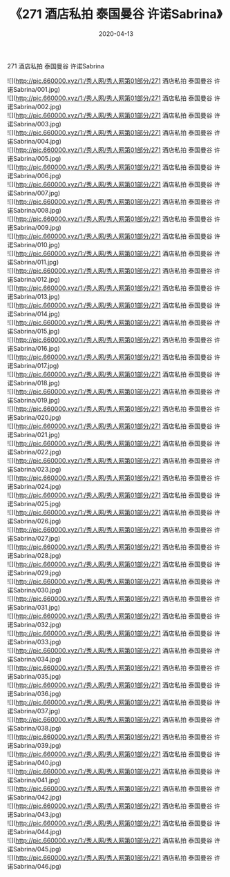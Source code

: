 ﻿---
layout: post
title:  《271 酒店私拍 泰国曼谷 许诺Sabrina》
date:   2020-04-13
img: http://pic.660000.xyz/1:/秀人网/秀人网第01部分/271 酒店私拍 泰国曼谷 许诺Sabrina/000.jpg
categories: [美女, 清纯, 唯美]
---

271 酒店私拍 泰国曼谷 许诺Sabrina

  ![](http://pic.660000.xyz/1:/秀人网/秀人网第01部分/271 酒店私拍 泰国曼谷 许诺Sabrina/001.jpg) <br> ![](http://pic.660000.xyz/1:/秀人网/秀人网第01部分/271 酒店私拍 泰国曼谷 许诺Sabrina/002.jpg) <br> ![](http://pic.660000.xyz/1:/秀人网/秀人网第01部分/271 酒店私拍 泰国曼谷 许诺Sabrina/003.jpg) <br> ![](http://pic.660000.xyz/1:/秀人网/秀人网第01部分/271 酒店私拍 泰国曼谷 许诺Sabrina/004.jpg) <br> ![](http://pic.660000.xyz/1:/秀人网/秀人网第01部分/271 酒店私拍 泰国曼谷 许诺Sabrina/005.jpg) <br> ![](http://pic.660000.xyz/1:/秀人网/秀人网第01部分/271 酒店私拍 泰国曼谷 许诺Sabrina/006.jpg) <br> ![](http://pic.660000.xyz/1:/秀人网/秀人网第01部分/271 酒店私拍 泰国曼谷 许诺Sabrina/007.jpg) <br> ![](http://pic.660000.xyz/1:/秀人网/秀人网第01部分/271 酒店私拍 泰国曼谷 许诺Sabrina/008.jpg) <br> ![](http://pic.660000.xyz/1:/秀人网/秀人网第01部分/271 酒店私拍 泰国曼谷 许诺Sabrina/009.jpg) <br> ![](http://pic.660000.xyz/1:/秀人网/秀人网第01部分/271 酒店私拍 泰国曼谷 许诺Sabrina/010.jpg) <br> ![](http://pic.660000.xyz/1:/秀人网/秀人网第01部分/271 酒店私拍 泰国曼谷 许诺Sabrina/011.jpg) <br> ![](http://pic.660000.xyz/1:/秀人网/秀人网第01部分/271 酒店私拍 泰国曼谷 许诺Sabrina/012.jpg) <br> ![](http://pic.660000.xyz/1:/秀人网/秀人网第01部分/271 酒店私拍 泰国曼谷 许诺Sabrina/013.jpg) <br> ![](http://pic.660000.xyz/1:/秀人网/秀人网第01部分/271 酒店私拍 泰国曼谷 许诺Sabrina/014.jpg) <br> ![](http://pic.660000.xyz/1:/秀人网/秀人网第01部分/271 酒店私拍 泰国曼谷 许诺Sabrina/015.jpg) <br> ![](http://pic.660000.xyz/1:/秀人网/秀人网第01部分/271 酒店私拍 泰国曼谷 许诺Sabrina/016.jpg) <br> ![](http://pic.660000.xyz/1:/秀人网/秀人网第01部分/271 酒店私拍 泰国曼谷 许诺Sabrina/017.jpg) <br> ![](http://pic.660000.xyz/1:/秀人网/秀人网第01部分/271 酒店私拍 泰国曼谷 许诺Sabrina/018.jpg) <br> ![](http://pic.660000.xyz/1:/秀人网/秀人网第01部分/271 酒店私拍 泰国曼谷 许诺Sabrina/019.jpg) <br> ![](http://pic.660000.xyz/1:/秀人网/秀人网第01部分/271 酒店私拍 泰国曼谷 许诺Sabrina/020.jpg) <br> ![](http://pic.660000.xyz/1:/秀人网/秀人网第01部分/271 酒店私拍 泰国曼谷 许诺Sabrina/021.jpg) <br> ![](http://pic.660000.xyz/1:/秀人网/秀人网第01部分/271 酒店私拍 泰国曼谷 许诺Sabrina/022.jpg) <br> ![](http://pic.660000.xyz/1:/秀人网/秀人网第01部分/271 酒店私拍 泰国曼谷 许诺Sabrina/023.jpg) <br> ![](http://pic.660000.xyz/1:/秀人网/秀人网第01部分/271 酒店私拍 泰国曼谷 许诺Sabrina/024.jpg) <br> ![](http://pic.660000.xyz/1:/秀人网/秀人网第01部分/271 酒店私拍 泰国曼谷 许诺Sabrina/025.jpg) <br> ![](http://pic.660000.xyz/1:/秀人网/秀人网第01部分/271 酒店私拍 泰国曼谷 许诺Sabrina/026.jpg) <br> ![](http://pic.660000.xyz/1:/秀人网/秀人网第01部分/271 酒店私拍 泰国曼谷 许诺Sabrina/027.jpg) <br> ![](http://pic.660000.xyz/1:/秀人网/秀人网第01部分/271 酒店私拍 泰国曼谷 许诺Sabrina/028.jpg) <br> ![](http://pic.660000.xyz/1:/秀人网/秀人网第01部分/271 酒店私拍 泰国曼谷 许诺Sabrina/029.jpg) <br> ![](http://pic.660000.xyz/1:/秀人网/秀人网第01部分/271 酒店私拍 泰国曼谷 许诺Sabrina/030.jpg) <br> ![](http://pic.660000.xyz/1:/秀人网/秀人网第01部分/271 酒店私拍 泰国曼谷 许诺Sabrina/031.jpg) <br> ![](http://pic.660000.xyz/1:/秀人网/秀人网第01部分/271 酒店私拍 泰国曼谷 许诺Sabrina/032.jpg) <br> ![](http://pic.660000.xyz/1:/秀人网/秀人网第01部分/271 酒店私拍 泰国曼谷 许诺Sabrina/033.jpg) <br> ![](http://pic.660000.xyz/1:/秀人网/秀人网第01部分/271 酒店私拍 泰国曼谷 许诺Sabrina/034.jpg) <br> ![](http://pic.660000.xyz/1:/秀人网/秀人网第01部分/271 酒店私拍 泰国曼谷 许诺Sabrina/035.jpg) <br> ![](http://pic.660000.xyz/1:/秀人网/秀人网第01部分/271 酒店私拍 泰国曼谷 许诺Sabrina/036.jpg) <br> ![](http://pic.660000.xyz/1:/秀人网/秀人网第01部分/271 酒店私拍 泰国曼谷 许诺Sabrina/037.jpg) <br> ![](http://pic.660000.xyz/1:/秀人网/秀人网第01部分/271 酒店私拍 泰国曼谷 许诺Sabrina/038.jpg) <br> ![](http://pic.660000.xyz/1:/秀人网/秀人网第01部分/271 酒店私拍 泰国曼谷 许诺Sabrina/039.jpg) <br> ![](http://pic.660000.xyz/1:/秀人网/秀人网第01部分/271 酒店私拍 泰国曼谷 许诺Sabrina/040.jpg) <br> ![](http://pic.660000.xyz/1:/秀人网/秀人网第01部分/271 酒店私拍 泰国曼谷 许诺Sabrina/041.jpg) <br> ![](http://pic.660000.xyz/1:/秀人网/秀人网第01部分/271 酒店私拍 泰国曼谷 许诺Sabrina/042.jpg) <br> ![](http://pic.660000.xyz/1:/秀人网/秀人网第01部分/271 酒店私拍 泰国曼谷 许诺Sabrina/043.jpg) <br> ![](http://pic.660000.xyz/1:/秀人网/秀人网第01部分/271 酒店私拍 泰国曼谷 许诺Sabrina/044.jpg) <br> ![](http://pic.660000.xyz/1:/秀人网/秀人网第01部分/271 酒店私拍 泰国曼谷 许诺Sabrina/045.jpg) <br> ![](http://pic.660000.xyz/1:/秀人网/秀人网第01部分/271 酒店私拍 泰国曼谷 许诺Sabrina/046.jpg) <br>